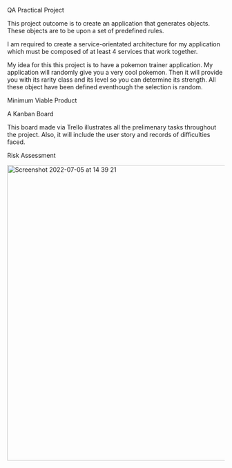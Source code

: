 QA Practical Project

This project outcome is to create an application that generates objects. These objects are to be upon a set of predefined rules.

I am required to create a service-orientated architecture for my application which must be composed of at least 4 services that work together.

My idea for this this project is to have a pokemon trainer application.
My application will randomly give you a very cool pokemon. Then it will provide you with its rarity class and its level so you can determine its strength. All these object have been defined eventhough the selection is random.


Minimum Viable Product


A Kanban Board

This board made via Trello illustrates all the prelimenary tasks throughout the project. Also, it will include the user story and records of difficulties faced.


Risk Assessment


<img width="683" alt="Screenshot 2022-07-05 at 14 39 21" src="https://user-images.githubusercontent.com/104978039/177341977-cb1a84ce-b595-4299-91d6-063c3047534b.png">


